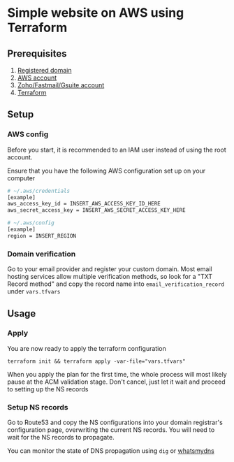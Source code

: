 # Simple website on AWS using Terraform

## Prerequisites

1. [Registered domain](https://www.namecheap.com)
1. [AWS account](https://console.aws.amazon.com)
1. [Zoho/Fastmail/Gsuite account](https://www.zoho.com/signup.html)
1. [Terraform](https://learn.hashicorp.com/terraform/getting-started/install.html)

## Setup

### AWS config

Before you start, it is recommended to an IAM user instead of using the root account.

Ensure that you have the following AWS configuration set up on your computer

``` bash
# ~/.aws/credentials
[example]
aws_access_key_id = INSERT_AWS_ACCESS_KEY_ID_HERE
aws_secret_access_key = INSERT_AWS_SECRET_ACCESS_KEY_HERE

# ~/.aws/config
[example]
region = INSERT_REGION
```

### Domain verification

Go to your email provider and register your custom domain. Most email hosting services allow multiple verification methods, so look for a "TXT Record method" and copy the record name into `email_verification_record` under `vars.tfvars`

## Usage

### Apply

You are now ready to apply the terraform configuration

```
terraform init && terraform apply -var-file="vars.tfvars"
```

When you apply the plan for the first time, the whole process will most likely pause at the ACM validation stage. Don't cancel, just let it wait and proceed to setting up the NS records

### Setup NS records

Go to Route53 and copy the NS configurations into your domain registrar's configuration page, overwriting the current NS records. You will need to wait for the NS records to propagate.

You can monitor the state of DNS propagation using `dig` or [whatsmydns](https://www.whatsmydns.net)

